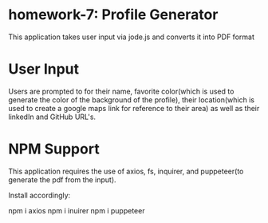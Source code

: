 # homework-7: Profile Generator
This application takes user input via jode.js and converts it into PDF format

# User Input
Users are prompted to for their name, favorite color(which is used to generate the color of the background of the profile), their location(which is used to create a google maps link for reference to their area) as well as their linkedIn and GitHub URL's.

# NPM Support
This application requires the use of axios, fs, inquirer, and puppeteer(to generate the pdf from the input).

Install accordingly:

npm i axios
npm i inuirer
npm i puppeteer

